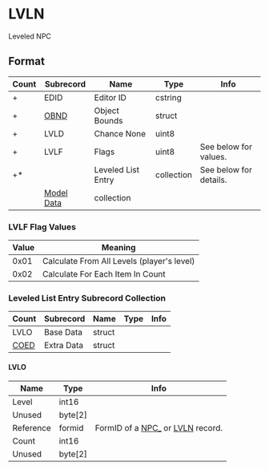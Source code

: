 LVLN
====

Leveled NPC

## Format

Count | Subrecord | Name | Type | Info
------|-------|------|------|-----
+ | EDID | Editor ID | cstring |
+ | [OBND](Subrecords/OBND.md) | Object Bounds | struct |
+ | LVLD | Chance None | uint8 |
+ | LVLF | Flags | uint8 | See below for values.
+* | | Leveled List Entry | collection | See below for details.
 | | [Model Data](Subrecords/Model.md) | collection |

### LVLF Flag Values

Value | Meaning
------|--------
0x01 | Calculate From All Levels (player's level)
0x02 | Calculate For Each Item In Count

### Leveled List Entry Subrecord Collection

Count | Subrecord | Name | Type | Info
------|-------|------|------|-----
 | LVLO | Base Data | struct |
 | [COED](Subrecords/COED.md) | Extra Data | struct |
 
#### LVLO

Name | Type | Info
-----|------|-----
Level | int16 |
Unused | byte[2] |
Reference | formid | FormID of a [NPC_](NPC_.md) or [LVLN](LVLN.md) record.
Count | int16 |
Unused | byte[2] |
